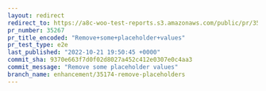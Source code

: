 ```yaml
---
layout: redirect
redirect_to: https://a8c-woo-test-reports.s3.amazonaws.com/public/pr/35267/e2e/index.html
pr_number: 35267
pr_title_encoded: "Remove+some+placeholder+values"
pr_test_type: e2e
last_published: "2022-10-21 19:50:45 +0000"
commit_sha: 9370e663f7d0f02d8027a452c412e0307e0c4aa3
commit_message: "Remove some placeholder values"
branch_name: enhancement/35174-remove-placeholders
---
```

